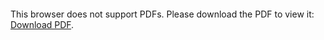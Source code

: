 <object data="christ-in-song/CIS1908pdfs/264.pdf" type="application/pdf" width="100%" height="1024px">
    <embed src="christ-in-song/CIS1908pdfs/264.pdf">
        <p>This browser does not support PDFs. Please download the PDF to view it: <a href="christ-in-song/CIS1908pdfs/264.pdf">Download PDF</a>.</p>
    </embed>
</object>
